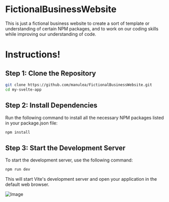 # FictionalBusinessWebsite
This is just a fictional business website to create a sort of template or understanding of certain NPM packages, and to work on our coding skills while improving our understanding of code.

# Instructions!

## Step 1: Clone the Repository
```sh
git clone https://github.com/manulea/FictionalBusinessWebsite.git
cd my-svelte-app
```

## Step 2: Install Dependencies
Run the following command to install all the necessary NPM packages listed in your package.json file:

```sh
npm install
```

## Step 3: Start the Development Server
To start the development server, use the following command:

```sh
npm run dev
```
This will start Vite's development server and open your application in the default web browser.

![Image](https://i.imgur.com/59McbuZ.png)
